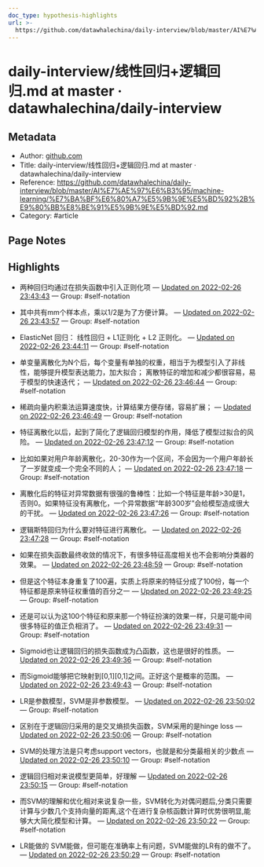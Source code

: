 ```yaml
---
doc_type: hypothesis-highlights
url: >-
  https://github.com/datawhalechina/daily-interview/blob/master/AI%E7%AE%97%E6%B3%95/machine-learning/%E7%BA%BF%E6%80%A7%E5%9B%9E%E5%BD%92%2B%E9%80%BB%E8%BE%91%E5%9B%9E%E5%BD%92.md
---
```


# daily-interview/线性回归+逻辑回归.md at master · datawhalechina/daily-interview

## Metadata
- Author: [github.com]()
- Title: daily-interview/线性回归+逻辑回归.md at master · datawhalechina/daily-interview
- Reference: https://github.com/datawhalechina/daily-interview/blob/master/AI%E7%AE%97%E6%B3%95/machine-learning/%E7%BA%BF%E6%80%A7%E5%9B%9E%E5%BD%92%2B%E9%80%BB%E8%BE%91%E5%9B%9E%E5%BD%92.md
- Category: #article

## Page Notes
## Highlights
- 两种回归均通过在损失函数中引入正则化项 — [Updated on 2022-02-26 23:43:43](https://hyp.is/4GK3kpcaEey_OYNvMDwilg/github.com/datawhalechina/daily-interview/blob/master/AI%E7%AE%97%E6%B3%95/machine-learning/%E7%BA%BF%E6%80%A7%E5%9B%9E%E5%BD%92%2B%E9%80%BB%E8%BE%91%E5%9B%9E%E5%BD%92.md) — Group: #self-notation

- 其中共有mm个样本点，乘以1/2是为了方便计算。 — [Updated on 2022-02-26 23:43:57](https://hyp.is/6MrC7pcaEeyh-C8fglWqzg/github.com/datawhalechina/daily-interview/blob/master/AI%E7%AE%97%E6%B3%95/machine-learning/%E7%BA%BF%E6%80%A7%E5%9B%9E%E5%BD%92%2B%E9%80%BB%E8%BE%91%E5%9B%9E%E5%BD%92.md) — Group: #self-notation

- ElasticNet 回归： 线性回归 + L1正则化 + L2 正则化。 — [Updated on 2022-02-26 23:44:11](https://hyp.is/8RI0PJcaEeyyKttAOKrNXw/github.com/datawhalechina/daily-interview/blob/master/AI%E7%AE%97%E6%B3%95/machine-learning/%E7%BA%BF%E6%80%A7%E5%9B%9E%E5%BD%92%2B%E9%80%BB%E8%BE%91%E5%9B%9E%E5%BD%92.md) — Group: #self-notation

- 单变量离散化为N个后，每个变量有单独的权重，相当于为模型引入了非线性，能够提升模型表达能力，加大拟合； 离散特征的增加和减少都很容易，易于模型的快速迭代； — [Updated on 2022-02-26 23:46:44](https://hyp.is/TEGVZJcbEeyp02vctVfmxQ/github.com/datawhalechina/daily-interview/blob/master/AI%E7%AE%97%E6%B3%95/machine-learning/%E7%BA%BF%E6%80%A7%E5%9B%9E%E5%BD%92%2B%E9%80%BB%E8%BE%91%E5%9B%9E%E5%BD%92.md) — Group: #self-notation

- 稀疏向量内积乘法运算速度快，计算结果方便存储，容易扩展； — [Updated on 2022-02-26 23:46:49](https://hyp.is/T0JajJcbEeyjeT82nEieSQ/github.com/datawhalechina/daily-interview/blob/master/AI%E7%AE%97%E6%B3%95/machine-learning/%E7%BA%BF%E6%80%A7%E5%9B%9E%E5%BD%92%2B%E9%80%BB%E8%BE%91%E5%9B%9E%E5%BD%92.md) — Group: #self-notation

- 特征离散化以后，起到了简化了逻辑回归模型的作用，降低了模型过拟合的风险。 — [Updated on 2022-02-26 23:47:12](https://hyp.is/XX3QpJcbEeyx_N-QIf3noA/github.com/datawhalechina/daily-interview/blob/master/AI%E7%AE%97%E6%B3%95/machine-learning/%E7%BA%BF%E6%80%A7%E5%9B%9E%E5%BD%92%2B%E9%80%BB%E8%BE%91%E5%9B%9E%E5%BD%92.md) — Group: #self-notation

- 比如如果对用户年龄离散化，20-30作为一个区间，不会因为一个用户年龄长了一岁就变成一个完全不同的人； — [Updated on 2022-02-26 23:47:18](https://hyp.is/YLDYypcbEeyxr_caPeW_sg/github.com/datawhalechina/daily-interview/blob/master/AI%E7%AE%97%E6%B3%95/machine-learning/%E7%BA%BF%E6%80%A7%E5%9B%9E%E5%BD%92%2B%E9%80%BB%E8%BE%91%E5%9B%9E%E5%BD%92.md) — Group: #self-notation

- 离散化后的特征对异常数据有很强的鲁棒性：比如一个特征是年龄>30是1，否则0。如果特征没有离散化，一个异常数据“年龄300岁”会给模型造成很大的干扰。 — [Updated on 2022-02-26 23:47:26](https://hyp.is/ZZV9UJcbEeydngP97eDkVQ/github.com/datawhalechina/daily-interview/blob/master/AI%E7%AE%97%E6%B3%95/machine-learning/%E7%BA%BF%E6%80%A7%E5%9B%9E%E5%BD%92%2B%E9%80%BB%E8%BE%91%E5%9B%9E%E5%BD%92.md) — Group: #self-notation

- 逻辑斯特回归为什么要对特征进行离散化。 — [Updated on 2022-02-26 23:47:28](https://hyp.is/Zu3-NJcbEeykHxduuLDCIA/github.com/datawhalechina/daily-interview/blob/master/AI%E7%AE%97%E6%B3%95/machine-learning/%E7%BA%BF%E6%80%A7%E5%9B%9E%E5%BD%92%2B%E9%80%BB%E8%BE%91%E5%9B%9E%E5%BD%92.md) — Group: #self-notation

- 如果在损失函数最终收敛的情况下，有很多特征高度相关也不会影响分类器的效果。 — [Updated on 2022-02-26 23:48:59](https://hyp.is/nTzkKJcbEeynhzfMbUXVfQ/github.com/datawhalechina/daily-interview/blob/master/AI%E7%AE%97%E6%B3%95/machine-learning/%E7%BA%BF%E6%80%A7%E5%9B%9E%E5%BD%92%2B%E9%80%BB%E8%BE%91%E5%9B%9E%E5%BD%92.md) — Group: #self-notation

- 但是这个特征本身重复了100遍，实质上将原来的特征分成了100份，每一个特征都是原来特征权重值的百分之一 — [Updated on 2022-02-26 23:49:25](https://hyp.is/rGIdLpcbEey-30fEOWowZw/github.com/datawhalechina/daily-interview/blob/master/AI%E7%AE%97%E6%B3%95/machine-learning/%E7%BA%BF%E6%80%A7%E5%9B%9E%E5%BD%92%2B%E9%80%BB%E8%BE%91%E5%9B%9E%E5%BD%92.md) — Group: #self-notation

- 还是可以认为这100个特征和原来那一个特征扮演的效果一样，只是可能中间很多特征的值正负相消了。 — [Updated on 2022-02-26 23:49:31](https://hyp.is/r--YBJcbEeysWHcwdfyuQg/github.com/datawhalechina/daily-interview/blob/master/AI%E7%AE%97%E6%B3%95/machine-learning/%E7%BA%BF%E6%80%A7%E5%9B%9E%E5%BD%92%2B%E9%80%BB%E8%BE%91%E5%9B%9E%E5%BD%92.md) — Group: #self-notation

- Sigmoid也让逻辑回归的损失函数成为凸函数，这也是很好的性质。 — [Updated on 2022-02-26 23:49:36](https://hyp.is/svp5upcbEeymjJuf3DVHRQ/github.com/datawhalechina/daily-interview/blob/master/AI%E7%AE%97%E6%B3%95/machine-learning/%E7%BA%BF%E6%80%A7%E5%9B%9E%E5%BD%92%2B%E9%80%BB%E8%BE%91%E5%9B%9E%E5%BD%92.md) — Group: #self-notation

- 而Sigmoid能够把它映射到[0,1][0,1]之间。正好这个是概率的范围。  — [Updated on 2022-02-26 23:49:43](https://hyp.is/t0sc9JcbEeyh_NeTjSFphA/github.com/datawhalechina/daily-interview/blob/master/AI%E7%AE%97%E6%B3%95/machine-learning/%E7%BA%BF%E6%80%A7%E5%9B%9E%E5%BD%92%2B%E9%80%BB%E8%BE%91%E5%9B%9E%E5%BD%92.md) — Group: #self-notation

- LR是参数模型，SVM是非参数模型。 — [Updated on 2022-02-26 23:50:02](https://hyp.is/wkiEXJcbEeykIRsQcgL8Pw/github.com/datawhalechina/daily-interview/blob/master/AI%E7%AE%97%E6%B3%95/machine-learning/%E7%BA%BF%E6%80%A7%E5%9B%9E%E5%BD%92%2B%E9%80%BB%E8%BE%91%E5%9B%9E%E5%BD%92.md) — Group: #self-notation

- 区别在于逻辑回归采用的是交叉熵损失函数，SVM采用的是hinge loss — [Updated on 2022-02-26 23:50:06](https://hyp.is/xQW1wJcbEeykIhPwEXmZBg/github.com/datawhalechina/daily-interview/blob/master/AI%E7%AE%97%E6%B3%95/machine-learning/%E7%BA%BF%E6%80%A7%E5%9B%9E%E5%BD%92%2B%E9%80%BB%E8%BE%91%E5%9B%9E%E5%BD%92.md) — Group: #self-notation

- SVM的处理方法是只考虑support vectors，也就是和分类最相关的少数点 — [Updated on 2022-02-26 23:50:10](https://hyp.is/x0NCEpcbEey95lPSc0eYMQ/github.com/datawhalechina/daily-interview/blob/master/AI%E7%AE%97%E6%B3%95/machine-learning/%E7%BA%BF%E6%80%A7%E5%9B%9E%E5%BD%92%2B%E9%80%BB%E8%BE%91%E5%9B%9E%E5%BD%92.md) — Group: #self-notation

- 逻辑回归相对来说模型更简单，好理解 — [Updated on 2022-02-26 23:50:15](https://hyp.is/yk4R0JcbEeymjUe6ndv5pA/github.com/datawhalechina/daily-interview/blob/master/AI%E7%AE%97%E6%B3%95/machine-learning/%E7%BA%BF%E6%80%A7%E5%9B%9E%E5%BD%92%2B%E9%80%BB%E8%BE%91%E5%9B%9E%E5%BD%92.md) — Group: #self-notation

- 而SVM的理解和优化相对来说复杂一些，SVM转化为对偶问题后,分类只需要计算与少数几个支持向量的距离,这个在进行复杂核函数计算时优势很明显,能够大大简化模型和计算。 — [Updated on 2022-02-26 23:50:22](https://hyp.is/zqTuPpcbEey-YzPqqEf3Ag/github.com/datawhalechina/daily-interview/blob/master/AI%E7%AE%97%E6%B3%95/machine-learning/%E7%BA%BF%E6%80%A7%E5%9B%9E%E5%BD%92%2B%E9%80%BB%E8%BE%91%E5%9B%9E%E5%BD%92.md) — Group: #self-notation

- LR能做的 SVM能做，但可能在准确率上有问题，SVM能做的LR有的做不了。 — [Updated on 2022-02-26 23:50:29](https://hyp.is/0ozUEpcbEeyqAc-TCHBWTg/github.com/datawhalechina/daily-interview/blob/master/AI%E7%AE%97%E6%B3%95/machine-learning/%E7%BA%BF%E6%80%A7%E5%9B%9E%E5%BD%92%2B%E9%80%BB%E8%BE%91%E5%9B%9E%E5%BD%92.md) — Group: #self-notation





